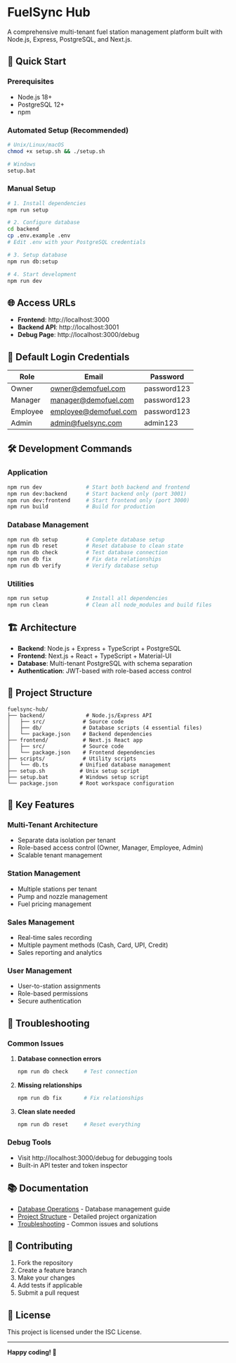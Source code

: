 # FuelSync Hub

A comprehensive multi-tenant fuel station management platform built with Node.js, Express, PostgreSQL, and Next.js.

## 🚀 Quick Start

### Prerequisites
- Node.js 18+
- PostgreSQL 12+
- npm

### Automated Setup (Recommended)

```bash
# Unix/Linux/macOS
chmod +x setup.sh && ./setup.sh

# Windows
setup.bat
```

### Manual Setup

```bash
# 1. Install dependencies
npm run setup

# 2. Configure database
cd backend
cp .env.example .env
# Edit .env with your PostgreSQL credentials

# 3. Setup database
npm run db:setup

# 4. Start development
npm run dev
```

## 🌐 Access URLs

- **Frontend**: http://localhost:3000
- **Backend API**: http://localhost:3001
- **Debug Page**: http://localhost:3000/debug

## 🔐 Default Login Credentials

| Role | Email | Password |
|------|-------|----------|
| Owner | owner@demofuel.com | password123 |
| Manager | manager@demofuel.com | password123 |
| Employee | employee@demofuel.com | password123 |
| Admin | admin@fuelsync.com | admin123 |

## 🛠️ Development Commands

### Application
```bash
npm run dev              # Start both backend and frontend
npm run dev:backend      # Start backend only (port 3001)
npm run dev:frontend     # Start frontend only (port 3000)
npm run build            # Build for production
```

### Database Management
```bash
npm run db setup         # Complete database setup
npm run db reset         # Reset database to clean state
npm run db check         # Test database connection
npm run db fix           # Fix data relationships
npm run db verify        # Verify database setup
```

### Utilities
```bash
npm run setup            # Install all dependencies
npm run clean            # Clean all node_modules and build files
```

## 🏗️ Architecture

- **Backend**: Node.js + Express + TypeScript + PostgreSQL
- **Frontend**: Next.js + React + TypeScript + Material-UI
- **Database**: Multi-tenant PostgreSQL with schema separation
- **Authentication**: JWT-based with role-based access control

## 📁 Project Structure

```
fuelsync-hub/
├── backend/             # Node.js/Express API
│   ├── src/            # Source code
│   ├── db/             # Database scripts (4 essential files)
│   └── package.json    # Backend dependencies
├── frontend/           # Next.js React app
│   ├── src/            # Source code
│   └── package.json    # Frontend dependencies
├── scripts/            # Utility scripts
│   └── db.ts          # Unified database management
├── setup.sh           # Unix setup script
├── setup.bat          # Windows setup script
└── package.json       # Root workspace configuration
```

## 🔧 Key Features

### Multi-Tenant Architecture
- Separate data isolation per tenant
- Role-based access control (Owner, Manager, Employee, Admin)
- Scalable tenant management

### Station Management
- Multiple stations per tenant
- Pump and nozzle management
- Fuel pricing management

### Sales Management
- Real-time sales recording
- Multiple payment methods (Cash, Card, UPI, Credit)
- Sales reporting and analytics

### User Management
- User-to-station assignments
- Role-based permissions
- Secure authentication

## 🐛 Troubleshooting

### Common Issues

1. **Database connection errors**
   ```bash
   npm run db check     # Test connection
   ```

2. **Missing relationships**
   ```bash
   npm run db fix       # Fix relationships
   ```

3. **Clean slate needed**
   ```bash
   npm run db reset     # Reset everything
   ```

### Debug Tools
- Visit http://localhost:3000/debug for debugging tools
- Built-in API tester and token inspector

## 📚 Documentation

- [Database Operations](DATABASE_OPERATIONS.md) - Database management guide
- [Project Structure](PROJECT_STRUCTURE.md) - Detailed project organization
- [Troubleshooting](TROUBLESHOOTING.md) - Common issues and solutions

## 🤝 Contributing

1. Fork the repository
2. Create a feature branch
3. Make your changes
4. Add tests if applicable
5. Submit a pull request

## 📄 License

This project is licensed under the ISC License.

---

**Happy coding! 🚀**